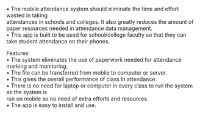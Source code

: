 • The  mobile  attendance  system  should  eliminate  the  time  and  effort  wasted  in  taking  
attendances in schools and colleges. It also greatly reduces the amount of paper resources 
needed in attendance data management.  
• This  app  is  built  to  be  used  for  school/college  faculty  so  that  they  can  take  student 
attendance on their phones.  

Features:<br />
• The system eliminates the use of paperwork needed for attendance marking and 
monitoring. <br />
• The file can be transferred from mobile to computer or server. <br />
• This gives the overall performance of class in attendance. <br />
• There is no need for laptop or computer in every class to run the system as the system is <br />
run on mobile so no need of extra efforts and resources. <br />
• The app is easy to install and use. <br />

